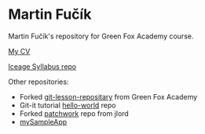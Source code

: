 # Martin Fučík

Martin Fučík's repository for Green Fox Academy course.


[My CV](https://github.com/green-fox-academy/prg-iceage-syllabus "Still not completed :P")

[Iceage Syllabus repo](https://github.com/green-fox-academy/prg-iceage-syllabus "Best syllabus for best study group")

Other repositories:
* Forked [git-lesson-repositary](https://github.com/green-fox-academy/prg-iceage-syllabus) from Green Fox Academy
* Git-it tutorial [hello-world](https://github.com/Karhalll/hello-world) repo
* Forked [patchwork](https://github.com/Karhalll/patchwork) repo from jlord
* [mySampleApp](https://github.com/Karhalll/myAppSample "just some test repo")

